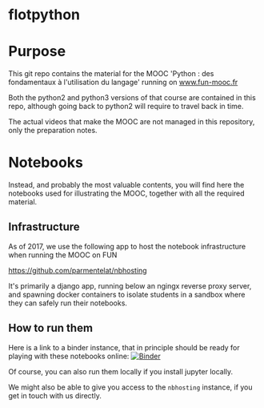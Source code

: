 flotpython
==========

# Purpose

This git repo contains the material for the MOOC 'Python : des fondamentaux à l'utilisation du langage' running on www.fun-mooc.fr

Both the python2 and python3 versions of that course are contained in this repo, although going back to python2 will require to travel back in time.

The actual videos that make the MOOC are not managed in this repository, only the preparation notes.

# Notebooks

Instead, and probably the most valuable contents, you will find here the notebooks used for illustrating the MOOC, together with all the required material.

## Infrastructure

As of 2017, we use the following app to host the notebook infrastructure when running the MOOC on FUN 

https://github.com/parmentelat/nbhosting

It's primarily a django app, running below an ngingx reverse proxy server, and spawning docker containers to isolate students in a sandbox where they can safely run their notebooks.


## How to run them

Here is a link to a binder instance, that in principle should be ready for playing with these notebooks online: [![Binder](http://mybinder.org/badge.svg)](https://mybinder.org/v2/gh/flotpython/course/master)

Of course, you can also run them locally if you install jupyter locally.

We might also be able to give you access to the `nbhosting` instance, if you get in touch with us directly. 

